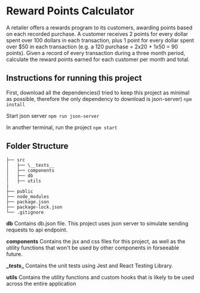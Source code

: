 # Reward Points Calculator

A retailer offers a rewards program to its customers, awarding points based on each recorded purchase.
A customer receives 2 points for every dollar spent over 100 dollars in each transaction, plus 1 point for every dollar spent over $50 in each transaction (e.g. a 120 purchase = 2x20 + 1x50 = 90 points).
Given a record of every transaction during a three month period, calculate the reward points earned for each customer per month and total.

## Instructions for running this project
First, download all the dependencies(I tried to keep this project as minimal as possible, therefore the only dependency to download is json-server)
`
npm install
`

Start json server
`
npm run json-server
`

In another terminal, run the project
`
npm start
`


## Folder Structure
```
├── src
│   ├── \__tests__ 
│   ├── components
│   ├── db
│   ├── utils
|
├── public
├── node_modules
├── package.json
├── package-lock.json 
└── .gitignore
```
**db**
Contains db.json file. This project uses json server to simulate sending requests to api endpoint.

**components**
Contains the jsx and css files for this project, as well as the utility functions that won't be used by other components in forseeable future.

**\__tests__**
Contains the unit tests using Jest and React Testing Library.

**utils**
Contains the utility functions and custom hooks that is likely to be used across the entire application

